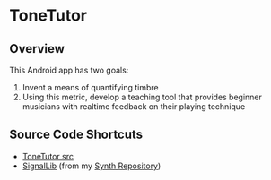 # ToneTutor
## Overview
This Android app has two goals:
1. Invent a means of quantifying timbre
1. Using this metric, develop a teaching tool that provides beginner musicians with realtime feedback on their playing technique

## Source Code Shortcuts
- [ToneTutor src](https://github.com/mktwohy/ToneTutor/tree/master/app/src/main/java/com/example/tonetuner_v2)
- [SignalLib](https://github.com/mktwohy/Synth/tree/Main/SignalLib/src/main/java/com/example/signallib)
(from my [Synth Repository](https://github.com/mktwohy/Synth))
